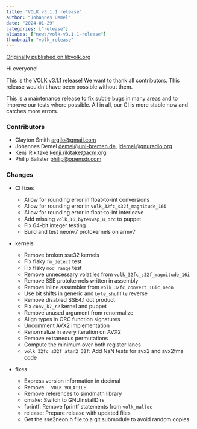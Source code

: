 ```yaml
---
title: "VOLK v3.1.1 release"
author: "Johannes Demel"
date: "2024-01-29"
categories: ["release"]
aliases: ["news/volk-v3.1.1-release"]
thumbnail: "volk_release"
---
```


[Originally published on libvolk.org](https://www.libvolk.org/release-v311.html)

Hi everyone!

This is the VOLK v3.1.1 release! We want to thank all contributors. This release wouldn't have been possible without them.

This is a maintenance release to fix subtle bugs in many areas and to improve our tests where possible. All in all, our CI is more stable now and catches more errors.

### Contributors

- Clayton Smith <argilo@gmail.com>
- Johannes Demel <demel@uni-bremen.de>, <jdemel@gnuradio.org>
- Kenji Rikitake <kenji.rikitake@acm.org>
- Philip Balister <philip@opensdr.com>

### Changes

- CI fixes
  - Allow for rounding error in float-to-int conversions
  - Allow for rounding error in `volk_32fc_s32f_magnitude_16i`
  - Allow for rounding error in float-to-int interleave
  - Add missing `volk_16_byteswap_u_orc` to puppet
  - Fix 64-bit integer testing
  - Build and test neonv7 protokernels on armv7

- kernels
  - Remove broken sse32 kernels
  - Fix flaky `fm_detect` test
  - Fix flaky `mod_range` test
  - Remove unnecessary volatiles from `volk_32fc_s32f_magnitude_16i`
  - Remove SSE protokernels written in assembly
  - Remove inline assembler from `volk_32fc_convert_16ic_neon`
  - Use bit shifts in generic and `byte_shuffle` reverse
  - Remove disabled SSE4.1 dot product
  - Fix `conv_k7_r2` kernel and puppet
  - Remove unused argument from renormalize
  - Align types in ORC function signatures
  - Uncomment AVX2 implementation
  - Renormalize in every iteration on AVX2
  - Remove extraneous permutations
  - Compute the minimum over both register lanes
  - `volk_32fc_s32f_atan2_32f`: Add NaN tests for avx2 and avx2fma code

- fixes
  - Express version information in decimal
  - Remove `__VOLK_VOLATILE`
  - Remove references to simdmath library
  - cmake: Switch to GNUInstallDirs
  - fprintf: Remove fprintf statements from `volk_malloc`
  - release: Prepare release with updated files
  - Get the sse2neon.h file to a git submodule to avoid random copies.
